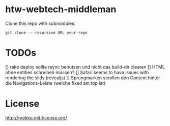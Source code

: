 # htw-webtech-middleman

Clone this repo with submodules:
```
git clone ---recursive URL your-repo
```

# TODOs
[] rake deploy sollte rsync benutzen und nicht das build-dir clearen
[] HTML ohne entities schreiben müssen?
[] Safari seems to have issues with rendering the slids (revealjs)
[] Sprungmarken scrollen den Content hinter die Navigations-Leiste (welche fixed am top ist)

# License
http://grekko.mit-license.org/

